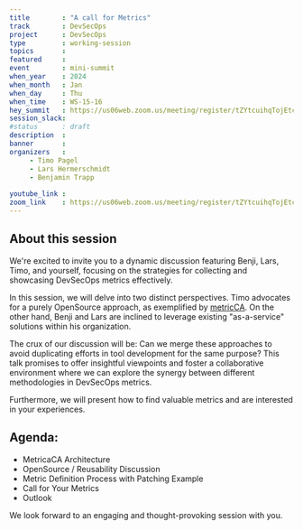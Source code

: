 ```yaml
---
title        : "A call for Metrics"
track        : DevSecOps
project      : DevSecOps
type         : working-session
topics       :
featured     :
event        : mini-summit
when_year    : 2024
when_month   : Jan
when_day     : Thu
when_time    : WS-15-16
hey_summit   : https://us06web.zoom.us/meeting/register/tZYtcuihqTojEtck3WS2FgOw7zQCjHiMuvde
session_slack:
#status      : draft
description  :
banner       : 
organizers   :
     - Timo Pagel
     - Lars Hermerschmidt
     - Benjamin Trapp
     
youtube_link : 
zoom_link    : https://us06web.zoom.us/meeting/register/tZYtcuihqTojEtck3WS2FgOw7zQCjHiMuvde
---
```


## About this session
We're excited to invite you to a dynamic discussion featuring Benji, Lars, Timo, and yourself, focusing on the strategies for collecting and showcasing DevSecOps metrics effectively.

In this session, we will delve into two distinct perspectives. Timo advocates for a purely OpenSource approach, as exemplified by [metricCA](https://github.com/devsecopsmaturitymodel/metricCA). On the other hand, Benji and Lars are inclined to leverage existing "as-a-service" solutions within his organization.

The crux of our discussion will be: Can we merge these approaches to avoid duplicating efforts in tool development for the same purpose? This talk promises to offer insightful viewpoints and foster a collaborative environment where we can explore the synergy between different methodologies in DevSecOps metrics.

Furthermore, we will present how to find valuable metrics and are interested in your experiences.

## Agenda:
- MetricaCA Architecture
- OpenSource / Reusability Discussion
- Metric Definition Process with Patching Example
- Call for Your Metrics
- Outlook

We look forward to an engaging and thought-provoking session with you.
